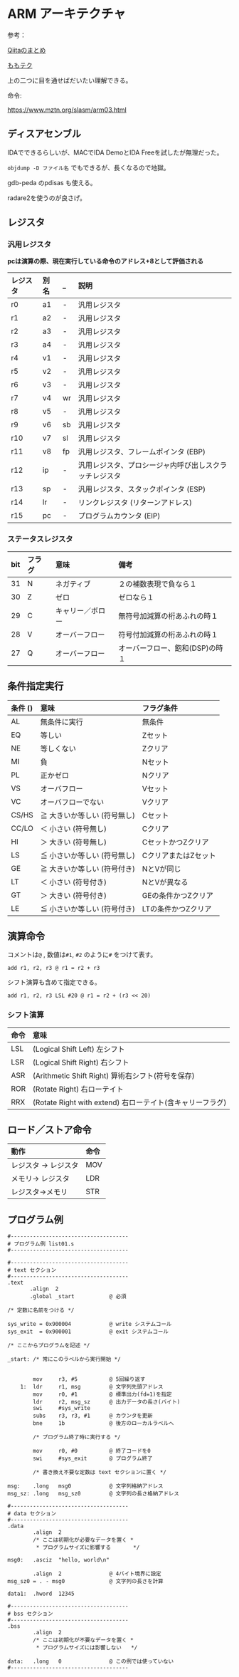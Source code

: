 # ARM アーキテクチャ

参考：

[Qiitaのまとめ](https://qiita.com/edo_m18/items/a7c747c5bed600dca977 )

[ももテク](http://inaz2.hatenablog.com/entry/2015/03/06/020239 )

上の二つに目を通せばだいたい理解できる。



命令:

https://www.mztn.org/slasm/arm03.html

## ディスアセンブル

IDAでできるらしいが、MACでIDA DemoとIDA Freeを試したが無理だった。

`objdump -D ファイル名` でもできるが、長くなるので地獄。

gdb-peda のpdisas も使える。

radare2を使うのが良さげ。



## レジスタ

### 汎用レジスタ

**pcは演算の際、現在実行している命令のアドレス+8として評価される**

| レジスタ | 別名 | _    | 説明                                                   |
| :------- | :--- | :--- | :----------------------------------------------------- |
| r0       | a1   | -    | 汎用レジスタ                                           |
| r1       | a2   | -    | 汎用レジスタ                                           |
| r2       | a3   | -    | 汎用レジスタ                                           |
| r3       | a4   | -    | 汎用レジスタ                                           |
| r4       | v1   | -    | 汎用レジスタ                                           |
| r5       | v2   | -    | 汎用レジスタ                                           |
| r6       | v3   | -    | 汎用レジスタ                                           |
| r7       | v4   | wr   | 汎用レジスタ                                           |
| r8       | v5   | -    | 汎用レジスタ                                           |
| r9       | v6   | sb   | 汎用レジスタ                                           |
| r10      | v7   | sl   | 汎用レジスタ                                           |
| r11      | v8   | fp   | 汎用レジスタ、フレームポインタ (EBP)                   |
| r12      | ip   | -    | 汎用レジスタ、プロシージャ内呼び出しスクラッチレジスタ |
| r13      | sp   | -    | 汎用レジスタ、スタックポインタ (ESP)                   |
| r14      | lr   | -    | リンクレジスタ (リターンアドレス)                      |
| r15      | pc   | -    | プログラムカウンタ (EIP)                               |



### ステータスレジスタ

| bit  | フラグ | 意味             | 備考                            |
| :--- | :----- | :--------------- | :------------------------------ |
| 31   | N      | ネガティブ       | ２の補数表現で負なら１          |
| 30   | Z      | ゼロ             | ゼロなら１                      |
| 29   | C      | キャリー／ボロー | 無符号加減算の桁あふれの時１    |
| 28   | V      | オーバーフロー   | 符号付加減算の桁あふれの時１    |
| 27   | Q      | オーバーフロー   | オーバーフロー、飽和(DSP)の時１ |



## 条件指定実行

| 条件 (<cd>) | 意味                        | フラグ条件           |
| :---------- | :-------------------------- | :------------------- |
| AL          | 無条件に実行                | 無条件               |
| EQ          | 等しい                      | Zセット              |
| NE          | 等しくない                  | Zクリア              |
| MI          | 負                          | Nセット              |
| PL          | 正かゼロ                    | Nクリア              |
| VS          | オーバフロー                | Vセット              |
| VC          | オーバフローでない          | Vクリア              |
| CS/HS       | ≧ 大きいか等しい (符号無し) | Cセット              |
| CC/LO       | ＜ 小さい (符号無し)        | Cクリア              |
| HI          | ＞ 大きい (符号無し)        | CセットかつZクリア   |
| LS          | ≦ 小さいか等しい (符号無し) | CクリアまたはZセット |
| GE          | ≧ 大きいか等しい (符号付き) | NとVが同じ           |
| LT          | ＜ 小さい (符号付き)        | NとVが異なる         |
| GT          | ＞ 大きい (符号付き)        | GEの条件かつZクリア  |
| LE          | ≦ 小さいか等しい (符号付き) | LTの条件かつZクリア  |



## 演算命令

コメントは`@` , 数値は`#1`, `#2` のように`#` をつけて表す。

```assembly
add r1, r2, r3 @ r1 = r2 + r3
```

シフト演算も含めて指定できる。

```assembly
add r1, r2, r3 LSL #20 @ r1 = r2 + (r3 << 20)
```



### シフト演算

| 命令 | 意味                                                      |
| :--- | :-------------------------------------------------------- |
| LSL  | (Logical Shift Left) 左シフト                             |
| LSR  | (Logical Shift Right) 右シフト                            |
| ASR  | (Arithmetic Shift Right) 算術右シフト(符号を保存)         |
| ROR  | (Rotate Right) 右ローテイト                               |
| RRX  | (Rotate Right with extend) 右ローテイト(含キャリーフラグ) |



## ロード／ストア命令

| 動作                | 命令 |
| :------------------ | :--- |
| レジスタ → レジスタ | MOV  |
| メモリ→ レジスタ    | LDR  |
| レジスタ→メモリ     | STR  |



## プログラム例

```assembly
#-------------------------------------
# プログラム例 list01.s
#-------------------------------------

#-------------------------------------
# text セクション
#-------------------------------------
.text
       .align  2
       .global _start           @ 必須

/* 定数に名前をつける */

sys_write = 0x900004            @ write システムコール
sys_exit  = 0x900001            @ exit システムコール

/* ここからプログラムを記述 */

_start: /* 常にこのラベルから実行開始 */


        mov     r3, #5          @ 5回繰り返す
    1:  ldr     r1, msg         @ 文字列先頭アドレス
        mov     r0, #1          @ 標準出力(fd=1)を指定
        ldr     r2, msg_sz      @ 出力データの長さ(バイト)
        swi     #sys_write
        subs    r3, r3, #1      @ カウンタを更新
        bne     1b              @ 後方のローカルラベルへ

        /* プログラム終了時に実行する */

        mov     r0, #0          @ 終了コードを0
        swi     #sys_exit       @ プログラム終了

        /* 書き換え不要な定数は text セクションに置く */

msg:    .long   msg0            @ 文字列格納アドレス
msg_sz: .long   msg_sz0         @ 文字列の長さ格納アドレス

#-------------------------------------
# data セクション
#-------------------------------------
.data
        .align  2
        /* ここは初期化が必要なデータを置く *
         * プログラムサイズに影響する       */

msg0:   .asciz  "hello, world\n"

        .align  2               @ 4バイト境界に設定
msg_sz0 = . - msg0              @ 文字列の長さを計算

data1:  .hword  12345

#-------------------------------------
# bss セクション
#-------------------------------------
.bss
        .align  2
        /* ここは初期化が不要なデータを置く *
         * プログラムサイズには影響しない   */

data:   .long   0               @ この例では使っていない
#-------------------------------------
```

 